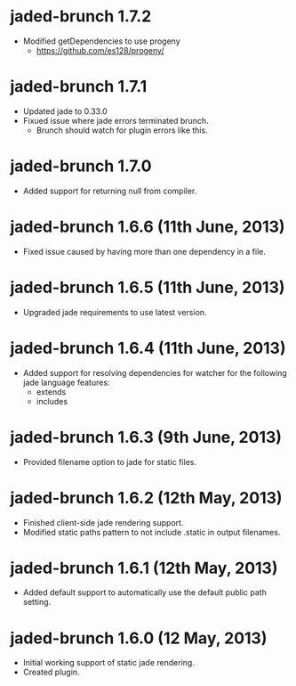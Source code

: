 # jaded-brunch 1.7.2

- Modified getDependencies to use progeny
  - https://github.com/es128/progeny/

# jaded-brunch 1.7.1

- Updated jade to 0.33.0
- Fixued issue where jade errors terminated brunch.
  - Brunch should watch for plugin errors like this.

# jaded-brunch 1.7.0

- Added support for returning null from compiler.

# jaded-brunch 1.6.6 (11th June, 2013)

- Fixed issue caused by having more than one dependency in a file.

# jaded-brunch 1.6.5 (11th June, 2013)

- Upgraded jade requirements to use latest version.

# jaded-brunch 1.6.4 (11th June, 2013)

- Added support for resolving dependencies for watcher for the following
  jade language features:
  - extends
  - includes

# jaded-brunch 1.6.3 (9th June, 2013)

- Provided filename option to jade for static files.

# jaded-brunch 1.6.2 (12th May, 2013)

- Finished client-side jade rendering support.
- Modified static paths pattern to not include .static in output filenames.

# jaded-brunch 1.6.1 (12th May, 2013)

- Added default support to automatically use the default public path setting.

# jaded-brunch 1.6.0 (12 May, 2013)

- Initial working support of static jade rendering.
- Created plugin.
